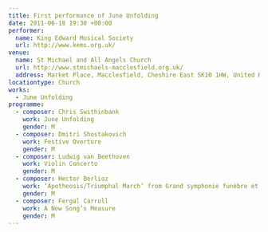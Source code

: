 ```yaml
---
title: First performance of June Unfolding
date: 2011-06-18 19:30 +00:00
performer:
  name: King Edward Musical Society
  url: http://www.kems.org.uk/
venue:
  name: St Michael and All Angels Church
  url: http://www.stmichaels-macclesfield.org.uk/
  address: Market Place, Macclesfield, Cheshire East SK10 1HW, United Kingdom
locationtype: Church
works:
  - June Unfolding
programme:
  - composer: Chris Swithinbank
    work: June Unfolding
    gender: M
  - composer: Dmitri Shostakovich
    work: Festive Overture
    gender: M
  - composer: Ludwig van Beethoven
    work: Violin Concerto
    gender: M
  - composer: Hector Berlioz
    work: ‘Apotheosis/Triumphal March’ from Grand sym­phonie fun­èbre et tri­om­phale
    gender: M
  - composer: Fergal Carroll
    work: A New Song’s Measure
    gender: M
---
```

